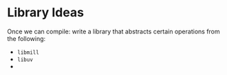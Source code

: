 # Library Ideas

Once we can compile: write a library that abstracts certain operations from the following:

  - `libmill`
  - `libuv`
  - 